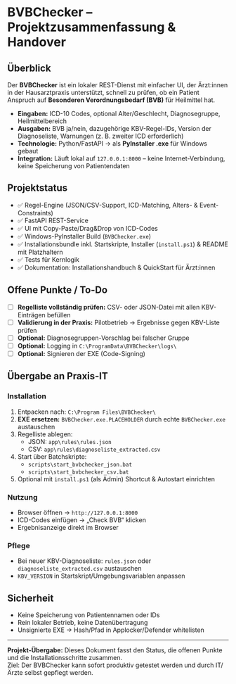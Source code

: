 
# BVBChecker – Projektzusammenfassung & Handover

## Überblick
Der **BVBChecker** ist ein lokaler REST-Dienst mit einfacher UI, der Ärzt:innen in der Hausarztpraxis unterstützt, schnell zu prüfen, ob ein Patient Anspruch auf **Besonderen Verordnungsbedarf (BVB)** für Heilmittel hat.

- **Eingaben:** ICD-10 Codes, optional Alter/Geschlecht, Diagnosegruppe, Heilmittelbereich
- **Ausgaben:** BVB ja/nein, dazugehörige KBV-Regel-IDs, Version der Diagnoseliste, Warnungen (z. B. zweiter ICD erforderlich)
- **Technologie:** Python/FastAPI → als **PyInstaller .exe** für Windows gebaut
- **Integration:** Läuft lokal auf `127.0.0.1:8000` – keine Internet-Verbindung, keine Speicherung von Patientendaten

## Projektstatus
- ✅ Regel-Engine (JSON/CSV-Support, ICD-Matching, Alters- & Event-Constraints)
- ✅ FastAPI REST-Service
- ✅ UI mit Copy-Paste/Drag&Drop von ICD-Codes
- ✅ Windows-PyInstaller Build (`BVBChecker.exe`)
- ✅ Installationsbundle inkl. Startskripte, Installer (`install.ps1`) & README mit Platzhaltern
- ✅ Tests für Kernlogik
- ✅ Dokumentation: Installationshandbuch & QuickStart für Ärzt:innen

## Offene Punkte / To-Do
- [ ] **Regelliste vollständig prüfen:** CSV- oder JSON-Datei mit allen KBV-Einträgen befüllen
- [ ] **Validierung in der Praxis:** Pilotbetrieb → Ergebnisse gegen KBV-Liste prüfen
- [ ] **Optional:** Diagnosegruppen-Vorschlag bei falscher Gruppe
- [ ] **Optional:** Logging in `C:\ProgramData\BVBChecker\logs\`
- [ ] **Optional:** Signieren der EXE (Code-Signing)

## Übergabe an Praxis-IT
### Installation
1. Entpacken nach: `C:\Program Files\BVBChecker\`
2. **EXE ersetzen:** `BVBChecker.exe.PLACEHOLDER` durch echte `BVBChecker.exe` austauschen
3. Regelliste ablegen:
   - JSON: `app\rules\rules.json`
   - CSV:  `app\rules\diagnoseliste_extracted.csv`
4. Start über Batchskripte:
   - `scripts\start_bvbchecker_json.bat`
   - `scripts\start_bvbchecker_csv.bat`
5. Optional mit `install.ps1` (als Admin) Shortcut & Autostart einrichten

### Nutzung
- Browser öffnen → `http://127.0.0.1:8000`
- ICD-Codes einfügen → „Check BVB“ klicken
- Ergebnisanzeige direkt im Browser

### Pflege
- Bei neuer KBV-Diagnoseliste: `rules.json` oder `diagnoseliste_extracted.csv` austauschen
- `KBV_VERSION` in Startskript/Umgebungsvariablen anpassen

## Sicherheit
- Keine Speicherung von Patientennamen oder IDs
- Rein lokaler Betrieb, keine Datenübertragung
- Unsignierte EXE → Hash/Pfad in Applocker/Defender whitelisten

---

**Projekt-Übergabe:** Dieses Dokument fasst den Status, die offenen Punkte und die Installationsschritte zusammen.  
Ziel: Der BVBChecker kann sofort produktiv getestet werden und durch IT/Ärzte selbst gepflegt werden.
